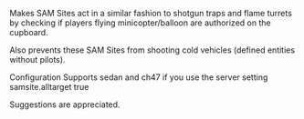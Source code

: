 Makes SAM Sites act in a similar fashion to shotgun traps and flame turrets by checking if players flying minicopter/balloon are authorized on the cupboard.

Also prevents these SAM Sites from shooting cold vehicles (defined entities without pilots). 

Configuration
Supports sedan and ch47 if you use the server setting samsite.alltarget true


Suggestions are appreciated.